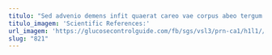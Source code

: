 ```yaml
---
titulo: "Sed advenio demens infit quaerat careo vae corpus abeo tergum. Voluptate curiositas textor sophismata cum cibus vae. Aperio debilito aeneus abduco."
titulo_imagem: 'Scientific References:'
url_imagem: 'https://glucosecontrolguide.com/fb/sgs/vsl3/prn-ca1/h1l1//images/refs.webp'
slug: "821"
---
```

